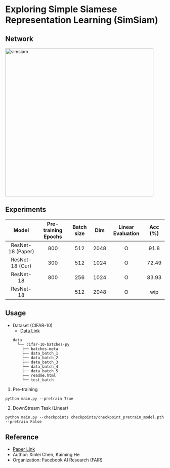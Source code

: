 # Exploring Simple Siamese Representation Learning (SimSiam)

## Network

<img width="468" alt="simsiam" src="https://user-images.githubusercontent.com/22078438/100966878-4a5b3500-3571-11eb-967e-e9171448f0e6.png">

  
## Experiments
  | Model | Pre-training Epochs | Batch size | Dim | Linear Evaluation | Acc (%) |
  |:-:|:-:|:-:|:-:|:-:|:-:|
  | ResNet-18 (Paper) | 800 | 512 | 2048 | O | 91.8 |
  | ResNet-18 (Our) | 300 | 512 | 1024 | O | 72.49 |
  | ResNet-18 | 800 | 256 | 1024 | O| 83.93 |
  | ResNet-18 | | 512 | 2048 | O | wip |

## Usage
  - Dataset (CIFAR-10)
    - [Data Link](https://www.cs.toronto.edu/~kriz/cifar.html)
    ```
    data
      └── cifar-10-batches-py
        ├── batches.meta
        ├── data_batch_1
        ├── data_batch_2
        ├── data_batch_3
        ├── data_batch_4
        ├── data_batch_5
        ├── readme.html
        └── test_batch
    ```
  1. Pre-training
  ```
  python main.py --pretrain True
  ```
  
  2. DownStream Task (Linear)
  ```
  python main.py --checkpoints checkpoints/checkpoint_pretrain_model.pth --pretrain False
  ```

## Reference
  - [Paper Link](https://arxiv.org/abs/2011.10566)
  - Author: Xinlei Chen, Kaiming He
  - Organization: Facebook AI Research (FAIR)

